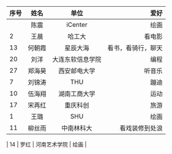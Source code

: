 |序号    | 姓名        |  单位    |  爱好       |
| :---        |   :----:    |   :----:    |          ---: |
|          | 陈震     |  iCenter    |     绘画     |
|     2     |  王晨    |  哈工大    |    看电影      |
|     13    |  何朝霞    |  星辰大海   |    看书，看骑行，聊天      |
|     20     |  刘洋    |  大连东软信息学院    |    编程      |
|     27     |  郑海昊    |  西安邮电大学    |    听音乐      |
|  7        |   刘锦涛   |    THU  |     蹦迪     |
|  10        |   伍海翔   |    湖南工商大学  |     运动    |
|   17       |     宋再红 |    重庆科创  |     旅游    |
|  1  | 王璐    |  SHU  |     绘画     |
|     11     |  柳丝雨    |  中南林科大    |    看戏装修到处浪      |

|    14  | 罗红   |  河南艺术学院  |   绘画   |
